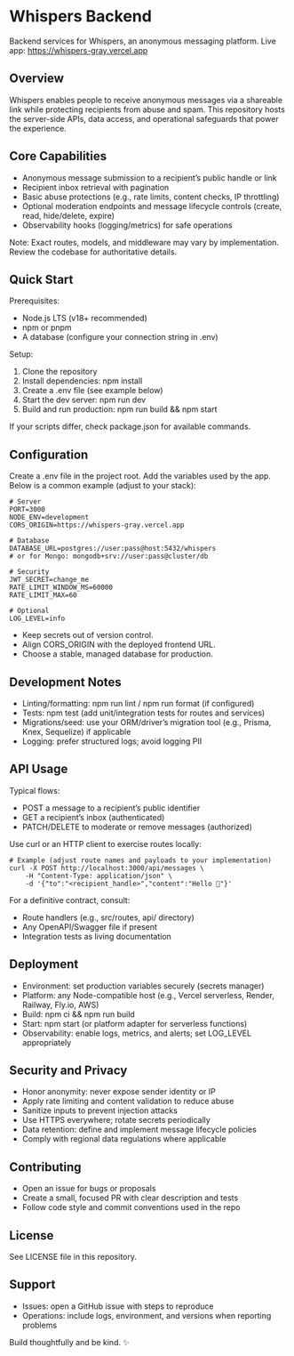 # Whispers Backend

Backend services for Whispers, an anonymous messaging platform.
Live app: https://whispers-gray.vercel.app

## Overview

Whispers enables people to receive anonymous messages via a shareable link while protecting recipients from abuse and spam. This repository hosts the server-side APIs, data access, and operational safeguards that power the experience.

## Core Capabilities

-   Anonymous message submission to a recipient’s public handle or link
-   Recipient inbox retrieval with pagination
-   Basic abuse protections (e.g., rate limits, content checks, IP throttling)
-   Optional moderation endpoints and message lifecycle controls (create, read, hide/delete, expire)
-   Observability hooks (logging/metrics) for safe operations

Note: Exact routes, models, and middleware may vary by implementation. Review the codebase for authoritative details.

## Quick Start

Prerequisites:

-   Node.js LTS (v18+ recommended)
-   npm or pnpm
-   A database (configure your connection string in .env)

Setup:

1. Clone the repository
2. Install dependencies: npm install
3. Create a .env file (see example below)
4. Start the dev server: npm run dev
5. Build and run production: npm run build && npm start

If your scripts differ, check package.json for available commands.

## Configuration

Create a .env file in the project root. Add the variables used by the app. Below is a common example (adjust to your stack):

```
# Server
PORT=3000
NODE_ENV=development
CORS_ORIGIN=https://whispers-gray.vercel.app

# Database
DATABASE_URL=postgres://user:pass@host:5432/whispers
# or for Mongo: mongodb+srv://user:pass@cluster/db

# Security
JWT_SECRET=change_me
RATE_LIMIT_WINDOW_MS=60000
RATE_LIMIT_MAX=60

# Optional
LOG_LEVEL=info
```

-   Keep secrets out of version control.
-   Align CORS_ORIGIN with the deployed frontend URL.
-   Choose a stable, managed database for production.

## Development Notes

-   Linting/formatting: npm run lint / npm run format (if configured)
-   Tests: npm test (add unit/integration tests for routes and services)
-   Migrations/seed: use your ORM/driver’s migration tool (e.g., Prisma, Knex, Sequelize) if applicable
-   Logging: prefer structured logs; avoid logging PII

## API Usage

Typical flows:

-   POST a message to a recipient’s public identifier
-   GET a recipient’s inbox (authenticated)
-   PATCH/DELETE to moderate or remove messages (authorized)

Use curl or an HTTP client to exercise routes locally:

```
# Example (adjust route names and payloads to your implementation)
curl -X POST http://localhost:3000/api/messages \
    -H "Content-Type: application/json" \
    -d '{"to":"<recipient_handle>","content":"Hello 👋"}'
```

For a definitive contract, consult:

-   Route handlers (e.g., src/routes, api/ directory)
-   Any OpenAPI/Swagger file if present
-   Integration tests as living documentation

## Deployment

-   Environment: set production variables securely (secrets manager)
-   Platform: any Node-compatible host (e.g., Vercel serverless, Render, Railway, Fly.io, AWS)
-   Build: npm ci && npm run build
-   Start: npm start (or platform adapter for serverless functions)
-   Observability: enable logs, metrics, and alerts; set LOG_LEVEL appropriately

## Security and Privacy

-   Honor anonymity: never expose sender identity or IP
-   Apply rate limiting and content validation to reduce abuse
-   Sanitize inputs to prevent injection attacks
-   Use HTTPS everywhere; rotate secrets periodically
-   Data retention: define and implement message lifecycle policies
-   Comply with regional data regulations where applicable

## Contributing

-   Open an issue for bugs or proposals
-   Create a small, focused PR with clear description and tests
-   Follow code style and commit conventions used in the repo

## License

See LICENSE file in this repository.

## Support

-   Issues: open a GitHub issue with steps to reproduce
-   Operations: include logs, environment, and versions when reporting problems

Build thoughtfully and be kind. ✨
